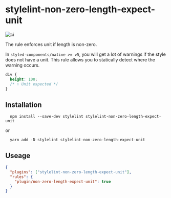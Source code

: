 # stylelint-non-zero-length-expect-unit
![ci](https://github.com/yuki383/stylelint-non-zero-length-expect-unit/actions/workflows/test.yml/badge.svg)

The rule enforces unit if length is non-zero.

In `styled-components/native >= v5`, you will get a lot of warnings if the style does not have a unit.
This rule allows you to statically detect where the warning occurs.

```css
div {
  height: 100;
  /* ↑ Unit expected */
}
```

## Installation

```
  npm install --save-dev stylelint stylelint-non-zero-length-expect-unit
```
or
```
  yarn add -D stylelint stylelint-non-zero-length-expect-unit
```

## Useage

```json
{
  "plugins": ["stylelint-non-zero-length-expect-unit"],
  "rules": {
    "plugin/non-zero-length-expect-unit": true
  }
}
```

